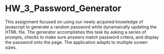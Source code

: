 # HW_3_Password_Generator

This assignment focused on using our newly acquired knowledge of javascript to generate a random password while dynamaically updating the HTML file. The generator accomplishes this task by asking a series of prompts, checks to make sure answers match password critera, and display the password onto the page. The application adapts to multiple screen sizes.
